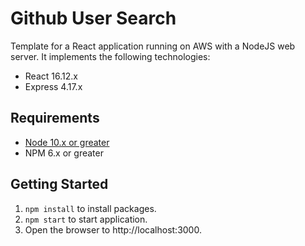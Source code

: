 # Github User Search

Template for a React application running on AWS with a NodeJS web server. It implements the following technologies:

* React 16.12.x
* Express 4.17.x

## Requirements

* [Node 10.x or greater](https://nodejs.org/en/download/)
* NPM 6.x or greater

## Getting Started

1) `npm install` to install packages.
2) `npm start` to start application.
3) Open the browser to http://localhost:3000.
